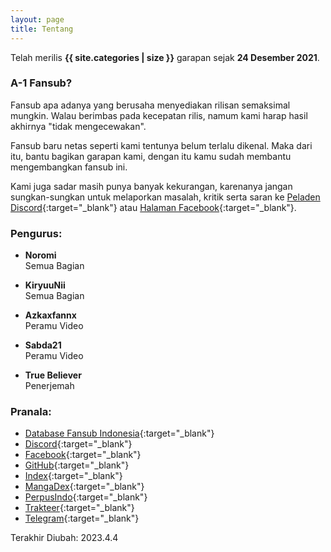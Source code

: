```yaml
---
layout: page
title: Tentang
---
```


Telah merilis **{{ site.categories | size }}** garapan sejak **24 Desember 2021**.

### A-1 Fansub?

Fansub apa adanya yang berusaha menyediakan rilisan semaksimal mungkin. Walau berimbas pada kecepatan rilis, namum kami harap hasil akhirnya "tidak mengecewakan".

Fansub baru netas seperti kami tentunya belum terlalu dikenal. Maka dari itu, bantu bagikan garapan kami, dengan itu kamu sudah membantu mengembangkan fansub ini.

Kami juga sadar masih punya banyak kekurangan, karenanya jangan sungkan-sungkan untuk melaporkan masalah, kritik serta saran ke [Peladen Discord](https://discord.gg/8QeuePwYgV){:target="_blank"} atau [Halaman Facebook](https://fb.me/a1fansub){:target="_blank"}.

### Pengurus:

- **Noromi**<br>
Semua Bagian

- **KiryuuNii**<br>
Semua Bagian

- **Azkaxfannx**<br>
Peramu Video

- **Sabda21**<br>
Peramu Video

- **True Believer**<br>
Penerjemah

### Pranala:

- [Database Fansub Indonesia](https://db.silveryasha.web.id/group/225){:target="_blank"}
- [Discord](https://discord.gg/8QeuePwYgV){:target="_blank"}
- [Facebook](https://fb.me/a1fansub){:target="_blank"}
- [GitHub](https://github.com/A-1Fansub/){:target="_blank"}
- [Index](https://proyek.a-1ddl.workers.dev/0:/){:target="_blank"}
- [MangaDex](https://mangadex.org/group/80317136-cd7f-4f4c-bc43-95499301d19a/a-1-fansub-manga-division){:target="_blank"}
- [PerpusIndo](https://www.perpusindo.info/sharelist/a-1fansub){:target="_blank"}
- [Trakteer](https://trakteer.id/a-1fansub/tip){:target="_blank"}
- [Telegram](https://a1fansub.t.me){:target="_blank"}



Terakhir Diubah: 2023.4.4